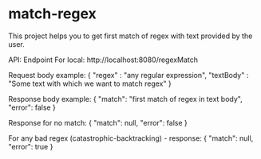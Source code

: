 # match-regex

This project helps you to get first match of regex with text provided by the user.

API:
Endpoint For local:
http://localhost:8080/regexMatch

Request body example:
{
    "regex" : "any regular expression",
    "textBody" : "Some text with which we want to match regex"
}

Response body example:
{
    "match": "first match of regex in text body",
    "error": false
}

Response for no match:
{
    "match": null,
    "error": false
}

For any bad regex (catastrophic-backtracking) - response:
{
    "match": null,
    "error": true
}
